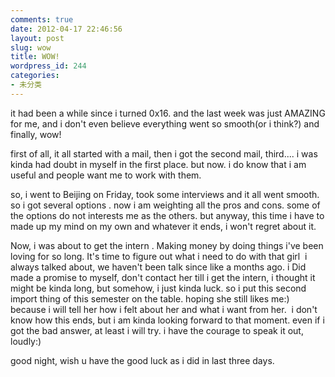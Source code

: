 ```yaml
---
comments: true
date: 2012-04-17 22:46:56
layout: post
slug: wow
title: WOW!
wordpress_id: 244
categories:
- 未分类
---
```


it had been a while since i turned 0x16. and the last week was just AMAZING for me, and i don't even believe everything went so smooth(or i think?) and finally, wow!

first of all, it all started with a mail, then i got the second mail, third.... i was kinda had doubt in myself in the first place. but now. i do know that i am useful and people want me to work with them.

so, i went to Beijing on Friday, took some interviews and it all went smooth. so i got several options . now i am weighting all the pros and cons. some of the options do not interests me as the others. but anyway, this time i have to made up my mind on my own and whatever it ends, i won't regret about it.

Now, i was about to get the intern . Making money by doing things i've been loving for so long. It's time to figure out what i need to do with that girl  i always talked about, we haven't been talk since like a months ago. i Did made a promise to myself, don't contact her till i get the intern, i thought it might be kinda long, but somehow, i just kinda luck. so i put this second import thing of this semester on the table. hoping she still likes me:) because i will tell her how i felt about her and what i want from her.  i don't know how this ends, but i am kinda looking forward to that moment. even if i got the bad answer, at least i will try. i have the courage to speak it out, loudly:)

good night, wish u have the good luck as i did in last three days.
